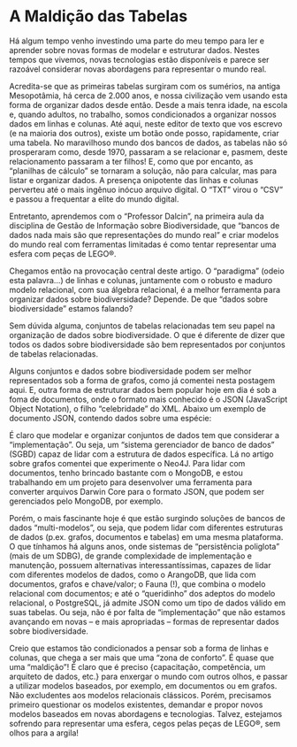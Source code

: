 # A Maldição das Tabelas

Há algum tempo venho investindo uma parte do meu tempo para ler e aprender sobre novas formas de modelar e estruturar dados. Nestes tempos que vivemos, novas tecnologias estão disponíveis e parece ser razoável considerar novas abordagens para representar o mundo real.

Acredita-se que as primeiras tabelas surgiram com os sumérios, na antiga Mesopotâmia, há cerca de 2.000 anos, e nossa civilização vem usando esta forma de organizar dados desde então. Desde a mais tenra idade, na escola e, quando adultos, no trabalho, somos condicionados a organizar nossos dados em linhas e colunas. Até aqui, neste editor de texto que vos escrevo (e na maioria dos outros), existe um botão onde posso, rapidamente, criar uma tabela. No maravilhoso mundo dos bancos de dados, as tabelas não só prosperaram como, desde 1970, passaram a se relacionar e, pasmem, deste relacionamento passaram a ter filhos! E, como que por encanto, as “planilhas de cálculo” se tornaram a solução, não para calcular, mas para listar e organizar dados. A presença onipotente das linhas e colunas perverteu até o mais ingênuo inócuo arquivo digital. O “TXT” virou o “CSV” e passou a frequentar a elite do mundo digital.

Entretanto, aprendemos com o “Professor Dalcin”, na primeira aula da disciplina de Gestão de Informação sobre Biodiversidade, que “bancos de dados nada mais são que representações do mundo real” e criar modelos do mundo real com ferramentas limitadas é como tentar representar uma esfera com peças de LEGO®.

Chegamos então na provocação central deste artigo. O “paradigma” (odeio esta palavra…) de linhas e colunas, juntamente com o robusto e maduro modelo relacional, com sua álgebra relacional, é a melhor ferramenta para organizar dados sobre biodiversidade? Depende. De que “dados sobre biodiversidade” estamos falando?

Sem dúvida alguma, conjuntos de tabelas relacionadas tem seu papel na organização de dados sobre biodiversidade. O que é diferente de dizer que todos os dados sobre biodiversidade são bem representados por conjuntos de tabelas relacionadas.

Alguns conjuntos e dados sobre biodiversidade podem ser melhor representados sob a forma de grafos, como já comentei nesta postagem aqui. E, outra forma de estruturar dados bem popular hoje em dia é sob a foma de documentos, onde o formato mais conhecido é o JSON (JavaScript Object Notation), o filho “celebridade” do XML. Abaixo um exemplo de documento JSON, contendo dados sobre uma espécie:

É claro que modelar e organizar conjuntos de dados tem que considerar a “implementação”. Ou seja, um “sistema gerenciador de banco de dados” (SGBD) capaz de lidar com a estrutura de dados específica. Lá no artigo sobre grafos comentei que experimente o Neo4J. Para lidar com documentos, tenho brincado bastante com o MongoDB, e estou trabalhando em um projeto para desenvolver uma ferramenta para converter arquivos Darwin Core para o formato JSON, que podem ser gerenciados pelo MongoDB, por exemplo.

Porém, o mais fascinante hoje é que estão surgindo soluções de bancos de dados “multi-modelos”, ou seja, que podem lidar com diferentes estruturas de dados (p.ex. grafos, documentos e tabelas) em uma mesma plataforma. O que tínhamos há alguns anos, onde sistemas de “persistência poliglota” (mais de um SDBG), de grande complexidade de implementação e manutenção, possuem alternativas interessantíssimas, capazes de lidar com diferentes modelos de dados, como o ArangoDB, que lida com documentos, grafos e chave/valor; o Fauna (!), que combina o modelo relacional com documentos; e até o “queridinho” dos adeptos do modelo relacional, o PostgreSQL, já admite JSON como um tipo de dados válido em suas tabelas. Ou seja, não é por falta de “implementação” que não estamos avançando em novas – e mais apropriadas – formas de representar dados sobre biodiversidade.

Creio que estamos tão condicionados a pensar sob a forma de linhas e colunas, que chega a ser mais que uma “zona de conforto”. É quase que uma “maldição”! É claro que é preciso {capacitação, competência, um arquiteto de dados, etc.} para enxergar o mundo com outros olhos, e passar a utilizar modelos baseados, por exemplo, em documentos ou em grafos. Não excludentes aos modelos relacionais clássicos. Porém, precisamos primeiro questionar os modelos existentes, demandar e propor novos modelos baseados em novas abordagens e tecnologias. Talvez, estejamos sofrendo para representar uma esfera, cegos pelas peças de LEGO®, sem olhos para a argila!
